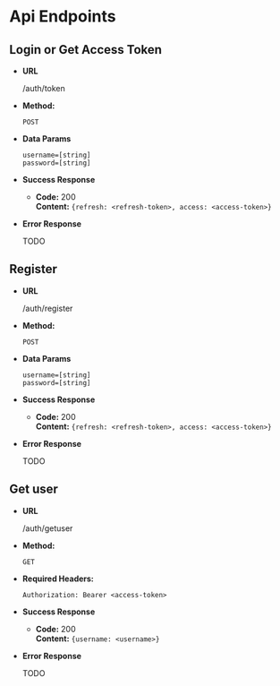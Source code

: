# Api Endpoints

## Login or Get Access Token

* **URL**

    /auth/token

* **Method:**

    `POST`

* **Data Params**

    `username=[string]` <br />
    `password=[string]`

* **Success Response**

    * **Code:** 200 <br />
    **Content:** `{refresh: <refresh-token>, access: <access-token>}`

* **Error Response**

    TODO

## Register

* **URL**

    /auth/register

* **Method:**

    `POST`

* **Data Params**

    `username=[string]` <br />
    `password=[string]`

* **Success Response**

    * **Code:** 200 <br />
    **Content:** `{refresh: <refresh-token>, access: <access-token>}`

* **Error Response**

    TODO

## Get user

* **URL**

    /auth/getuser

* **Method:**

    `GET`

* **Required Headers:**

    `Authorization: Bearer <access-token>`

* **Success Response**

    * **Code:** 200 <br />
    **Content:** `{username: <username>}`

* **Error Response**

    TODO
